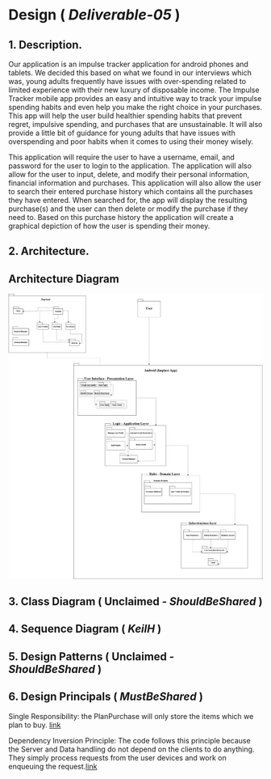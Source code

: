 # Design ( *Deliverable-05* )

## 1. Description.
Our application is an impulse tracker application for android phones and tablets. We decided this based on what we found in our interviews which was, young adults frequently have issues with over-spending related to limited experience with their new luxury of disposable income. The Impulse Tracker mobile app provides an easy and intuitive way to track your impulse spending habits and even help you make the right choice in your purchases. This app will help the user build healthier spending habits that prevent regret, impulsive spending, and purchases that are unsustainable. It will also provide a little bit of guidance for young adults that have issues with overspending and poor habits when it comes to using their money wisely.

This application will require the user to have a username, email, and password for the user to login to the application. The application will also allow for the user to input, delete, and modify their personal information, financial information and purchases. This application will also allow the user to search their entered purchase history which contains all the purchases they have entered. When searched for, the app will display the resulting purchase(s) and the user can then delete or modify the purchase if they need to. Based on this purchase history the application will create a graphical depiction of how the user is spending their money.


## 2. Architecture.
  ## Architecture Diagram
  ![Architecture Diagram](./img/Architecture.png)

## 3. Class Diagram ( __Unclaimed__ - _ShouldBeShared_ )

## 4. Sequence Diagram ( _KeilH_ )

## 5. Design Patterns ( __Unclaimed__ - _ShouldBeShared_ )

## 6. Design Principals ( _MustBeShared_ )
Single Responsibility: the PlanPurchase will only store the items which we plan to buy. [link](https://github.com/CS386-ImpulseTracker/MobileApp/blob/stage_design/ImpulseApp/app/src/main/java/com/example/impulseapp/PlanPurchase.java/)

Dependency Inversion Principle: The code follows this principle because the Server and Data handling do not depend on the clients to do anything. They simply process requests from the user devices and work on enqueuing the request.[link](https://github.com/CS386-ImpulseTracker/MobileApp/blob/stage_design/ImpulseApp/build.gradle/)
